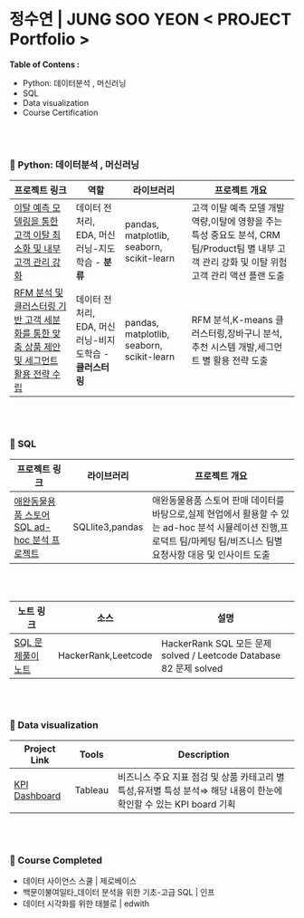 # 정수연 | JUNG SOO YEON  < PROJECT Portfolio >

**Table of Contens :**

- Python: 데이터분석 , 머신러닝
- SQL
- Data visualization
- Course Certification


<br>
<br>

### 📂 Python: 데이터분석 , 머신러닝 

프로젝트 링크 | 역할 | 라이브러리 | 프로젝트 개요 |  
---|---|---|---|
[이탈 예측 모델링을 통한 고객 이탈 최소화 및 내부 고객 관리 강화](https://github.com/JungSooYeon823/portfolio/blob/main/1.%EC%9D%B4%ED%83%88%20%EC%98%88%EC%B8%A1%20%EB%AA%A8%EB%8D%B8%EB%A7%81%EC%9D%84%20%ED%86%B5%ED%95%9C%20%EA%B3%A0%EA%B0%9D%20%EC%9D%B4%ED%83%88%20%EC%B5%9C%EC%86%8C%ED%99%94%20%EB%B0%8F%20%EB%82%B4%EB%B6%80%20%EA%B3%A0%EA%B0%9D%20%EA%B4%80%EB%A6%AC%20%EA%B0%95%ED%99%94/README.md)|데이터 전처리, EDA, 머신러닝-지도학습 - **분류**| pandas, matplotlib, seaborn, scikit-learn | 고객 이탈 예측 모델 개발 역량,이탈에 영향을 주는 특성 중요도 분석, CRM 팀/Product팀 별 내부 고객 관리 강화 및 이탈 위험 고객 관리 액션 플랜 도출 
[RFM 분석 및 클러스터링 기반 고객 세분화를 통한 맞춤 상품 제안 및 세그먼트 활용 전략 수립](https://github.com/JungSooYeon823/portfolio/blob/main/2.RFM%20%EB%B6%84%EC%84%9D%20%EB%B0%8F%20%ED%81%B4%EB%9F%AC%EC%8A%A4%ED%84%B0%EB%A7%81%20%EA%B8%B0%EB%B0%98%20%EA%B3%A0%EA%B0%9D%20%EC%84%B8%EB%B6%84%ED%99%94%EB%A5%BC%20%ED%86%B5%ED%95%9C%C2%A0%EB%A7%9E%EC%B6%A4%20%EC%83%81%ED%92%88%20%EC%A0%9C%EC%95%88%20%EB%B0%8F%20%EC%84%B8%EA%B7%B8%EB%A8%BC%ED%8A%B8%20%ED%99%9C%EC%9A%A9%20%EC%A0%84%EB%9E%B5%20%EC%88%98%EB%A6%BD/README.md)|데이터 전처리, EDA, 머신러닝-비지도학습 - **클러스터링**|pandas, matplotlib, seaborn, scikit-learn| RFM 분석,K-means 클러스터링,장바구니 분석,추천 시스템 개발,세그먼트 별 활용 전략 도출 

<br>
<br>

### 📂 SQL

프로젝트 링크 |라이브러리 | 프로젝트 개요 
---|---|---|
[애완동물용품 스토어 SQL ad-hoc 분석 프로젝트](https://github.com/JungSooYeon823/portfolio/blob/main/3.%EC%95%A0%EC%99%84%EB%8F%99%EB%AC%BC%EC%9A%A9%ED%92%88%20%EC%8A%A4%ED%86%A0%EC%96%B4%20SQL%20ad-hoc%20%EB%B6%84%EC%84%9D%20%ED%94%84%EB%A1%9C%EC%A0%9D%ED%8A%B8/README.md)| SQLlite3,pandas | 애완동물용품 스토어 판매 데이터를 바탕으로,실제 현업에서 활용할 수 있는 ad-hoc 분석 시뮬레이션 진행,프로덕트 팀/마케팅 팀/비즈니스 팀별 요청사항 대응 및 인사이트 도출 

<br>
<br>

노트 링크 | 소스 | 설명 
---|---|---|
[SQL 문제풀이 노트](https://velog.io/@sooyeon_/posts?tag=SQL%EB%AC%B8%EC%A0%9C%ED%92%80%EC%9D%B4%EB%85%B8%ED%8A%B8)|HackerRank,Leetcode |HackerRank SQL 모든 문제 solved / Leetcode Database 82 문제 solved

<br>
<br>

### 📂 Data visualization
Project Link | Tools |Description |
---|---|---|
[KPI Dashboard](https://sooyeon-data-analysist.notion.site/SuperStore-KPI-Dashboard-138275359ff540218c58cb2370c2a5e7) | Tableau | 비즈니스 주요 지표 점검 및 상품 카테고리 별 특성,유저별 특성 분석⇒ 해당 내용이 한눈에 확인할 수 있는 KPI board 기획
<br>
<br>

### 📂 Course Completed

- 데이터 사이언스 스쿨 | 제로베이스 
- 백문이불여일타_데이터 분석을 위한 기초-고급 SQL | 인프
- 데이터 시각화를 위한 태블로 | edwith

